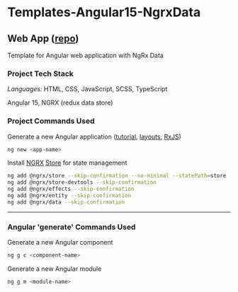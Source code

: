 # Templates-Angular15-NgrxData

## Web App ([repo](https://github.com/david-rachwalik/Templates-Angular15-NgrxData))

Template for Angular web application with NgRx Data

### Project Tech Stack

_Languages:_ HTML, CSS, JavaScript, SCSS, TypeScript

Angular 15, NGRX (redux data store)

### Project Commands Used

Generate a new Angular application ([tutorial](https://angular.io/tutorial/toh-pt5), [layouts](https://indepth.dev/posts/1235/how-to-reuse-common-layouts-in-angular-using-router-2), [RxJS](https://www.learnrxjs.io))

```bash
ng new <app-name>
```

Install [NGRX](https://ngrx.io) [Store](https://ngrx.io/guide/store) for state management

```bash
ng add @ngrx/store --skip-confirmation --no-minimal --statePath=store
ng add @ngrx/store-devtools --skip-confirmation
ng add @ngrx/effects --skip-confirmation
ng add @ngrx/entity --skip-confirmation
ng add @ngrx/data --skip-confirmation
```

---

### Angular 'generate' Commands Used

Generate a new Angular component

```bash
ng g c <component-name>
```

Generate a new Angular module

```bash
ng g m <module-name>
```
